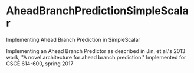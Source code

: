 # AheadBranchPredictionSimpleScalar
Implementing Ahead Branch Prediction in SimpleScalar

Implementing an Ahead Branch Predictor as described in Jin, et al.'s 2013 work, "A novel architecture for ahead branch prediction."
Implemented for CSCE 614-600, spring 2017
